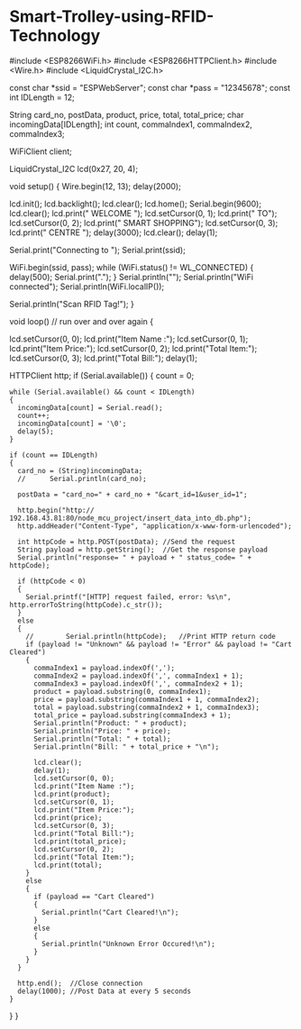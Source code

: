 # Smart-Trolley-using-RFID-Technology
#include <ESP8266WiFi.h>
#include <ESP8266HTTPClient.h>
#include <Wire.h>
#include <LiquidCrystal_I2C.h>

const char *ssid = "ESPWebServer";
const char *pass = "12345678";
const int IDLength = 12;

String card_no, postData, product, price, total, total_price;
char incomingData[IDLength];
int count, commaIndex1, commaIndex2, commaIndex3;

WiFiClient client;

LiquidCrystal_I2C lcd(0x27, 20, 4);

void setup()
{
  Wire.begin(12, 13);
  delay(2000);

  lcd.init();
  lcd.backlight();
  lcd.clear();
  lcd.home();
  Serial.begin(9600);
  lcd.clear();
  lcd.print("      WELCOME ");
  lcd.setCursor(0, 1);
  lcd.print("         TO");
  lcd.setCursor(0, 2);
  lcd.print("   SMART SHOPPING");
  lcd.setCursor(0, 3);
  lcd.print("      CENTRE  ");
  delay(3000);
  lcd.clear();
  delay(1);

  Serial.print("Connecting to ");
  Serial.print(ssid);

  WiFi.begin(ssid, pass);
  while (WiFi.status() != WL_CONNECTED)
  {
    delay(500);
    Serial.print(".");
  }
  Serial.println("");
  Serial.println("WiFi connected");
  Serial.println(WiFi.localIP());

  Serial.println("Scan RFID Tag!");
}

void loop() // run over and over again
{

  lcd.setCursor(0, 0);
  lcd.print("Item Name :");
  lcd.setCursor(0, 1);
  lcd.print("Item Price:");
  lcd.setCursor(0, 2);
  lcd.print("Total Item:");
  lcd.setCursor(0, 3);
  lcd.print("Total Bill:");
  delay(1);

  HTTPClient http;
  if (Serial.available())
  {
    count = 0;

    while (Serial.available() && count < IDLength)
    {
      incomingData[count] = Serial.read();
      count++;
      incomingData[count] = '\0';
      delay(5);
    }

    if (count == IDLength)
    {
      card_no = (String)incomingData;
      //      Serial.println(card_no);

      postData = "card_no=" + card_no + "&cart_id=1&user_id=1";

      http.begin("http:// 192.168.43.81:80/node_mcu_project/insert_data_into_db.php");
      http.addHeader("Content-Type", "application/x-www-form-urlencoded");

      int httpCode = http.POST(postData); //Send the request
      String payload = http.getString();  //Get the response payload
      Serial.println("response= " + payload + " status_code= " + httpCode);

      if (httpCode < 0)
      {
        Serial.printf("[HTTP] request failed, error: %s\n", http.errorToString(httpCode).c_str());
      }
      else
      {
        //        Serial.println(httpCode);   //Print HTTP return code
        if (payload != "Unknown" && payload != "Error" && payload != "Cart Cleared")
        {
          commaIndex1 = payload.indexOf(',');
          commaIndex2 = payload.indexOf(',', commaIndex1 + 1);
          commaIndex3 = payload.indexOf(',', commaIndex2 + 1);
          product = payload.substring(0, commaIndex1);
          price = payload.substring(commaIndex1 + 1, commaIndex2);
          total = payload.substring(commaIndex2 + 1, commaIndex3);
          total_price = payload.substring(commaIndex3 + 1);
          Serial.println("Product: " + product);
          Serial.println("Price: " + price);
          Serial.println("Total: " + total);
          Serial.println("Bill: " + total_price + "\n");

          lcd.clear();
          delay(1);
          lcd.setCursor(0, 0);
          lcd.print("Item Name :");
          lcd.print(product);
          lcd.setCursor(0, 1);
          lcd.print("Item Price:");
          lcd.print(price);
          lcd.setCursor(0, 3);
          lcd.print("Total Bill:");
          lcd.print(total_price);
          lcd.setCursor(0, 2);
          lcd.print("Total Item:");
          lcd.print(total);
        }
        else
        {
          if (payload == "Cart Cleared")
          {
            Serial.println("Cart Cleared!\n");
          }
          else
          {
            Serial.println("Unknown Error Occured!\n");
          }
        }
      }

      http.end();  //Close connection
      delay(1000); //Post Data at every 5 seconds
    }
  }
}
 
 
       
